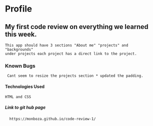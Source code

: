 # Profile
 ## My first code review on everything we learned this week.
    This app should have 3 sections "About me" "projects" and "backgrounds" 
    under projects each project has a direct link to the project.
  ### Known Bugs
     Cant seem to resize the projects section * updated the padding. 

  #### Technologies Used
    HTML and CSS
  ##### Link to git hub page
      https://monboza.github.io/code-review-1/
